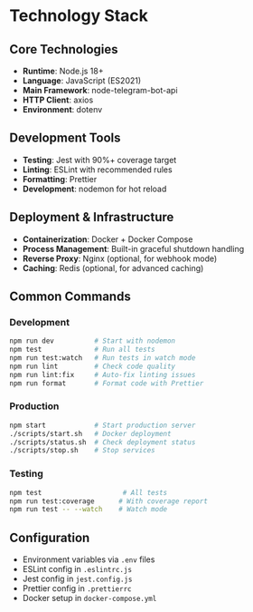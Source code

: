 # Technology Stack

## Core Technologies
- **Runtime**: Node.js 18+
- **Language**: JavaScript (ES2021)
- **Main Framework**: node-telegram-bot-api
- **HTTP Client**: axios
- **Environment**: dotenv

## Development Tools
- **Testing**: Jest with 90%+ coverage target
- **Linting**: ESLint with recommended rules
- **Formatting**: Prettier
- **Development**: nodemon for hot reload

## Deployment & Infrastructure
- **Containerization**: Docker + Docker Compose
- **Process Management**: Built-in graceful shutdown handling
- **Reverse Proxy**: Nginx (optional, for webhook mode)
- **Caching**: Redis (optional, for advanced caching)

## Common Commands

### Development
```bash
npm run dev          # Start with nodemon
npm test             # Run all tests
npm run test:watch   # Run tests in watch mode
npm run lint         # Check code quality
npm run lint:fix     # Auto-fix linting issues
npm run format       # Format code with Prettier
```

### Production
```bash
npm start            # Start production server
./scripts/start.sh   # Docker deployment
./scripts/status.sh  # Check deployment status
./scripts/stop.sh    # Stop services
```

### Testing
```bash
npm test                    # All tests
npm run test:coverage      # With coverage report
npm run test -- --watch    # Watch mode
```

## Configuration
- Environment variables via `.env` files
- ESLint config in `.eslintrc.js`
- Jest config in `jest.config.js`
- Prettier config in `.prettierrc`
- Docker setup in `docker-compose.yml`